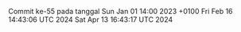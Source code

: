 Commit ke-55 pada tanggal Sun Jan 01 14:00 2023 +0100
Fri Feb 16 14:43:06 UTC 2024
Sat Apr 13 16:43:17 UTC 2024
